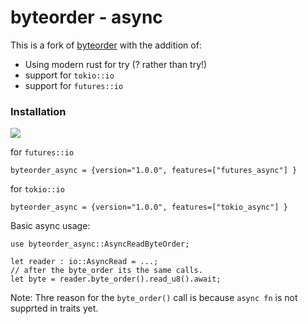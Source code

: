 byteorder - async
=========
This is a fork of [byteorder](https://github.com/BurntSushi/byteorder) with the addition of:

*  Using modern rust for try (? rather than try!)
* support for `tokio::io`
* support for `futures::io`

### Installation

[![](https://img.shields.io/crates/v/byteorder_async?style=for-the-badge)](https://crates.io/crates/byteorder_async)


for `futures::io`
```
byteorder_async = {version="1.0.0", features=["futures_async"] }
```


for `tokio::io`
```
byteorder_async = {version="1.0.0", features=["tokio_async"] }
```


Basic async usage:

```
use byteorder_async::AsyncReadByteOrder;

let reader : io::AsyncRead = ...;
// after the byte_order its the same calls.
let byte = reader.byte_order().read_u8().await;
```



Note:
Thre reason for the `byte_order()` call is because `async fn` is not supprted in traits yet. 